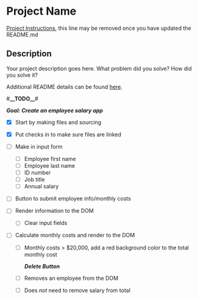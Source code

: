 # Project Name

[Project Instructions](./INSTRUCTIONS.md), this line may be removed once you have updated the README.md

## Description

Your project description goes here. What problem did you solve? How did you solve it?

Additional README details can be found [here](https://github.com/PrimeAcademy/readme-template/blob/master/README.md).

#**\_\_**TODO**\_\_**#

**_Goal: Create an employee salary app_**

- [x] Start by making files and sourcing
- [x] Put checks in to make sure files are linked

- [ ] Make in input form
  - [ ] Employee first name
  - [ ] Employee last name
  - [ ] ID number
  - [ ] Job title
  - [ ] Annual salary
- [ ] Button to submit employee info/monthly costs
- [ ] Render information to the DOM
  - [ ] Clear input fields
- [ ] Calculate monthly costs and render to the DOM

  - [ ] Monthly costs > $20,000, add a red background color to the total monthly cost

    **_Delete Button_**

  - [ ] Removes an employee from the DOM
  - [ ] Does _not_ need to remove salary from total
